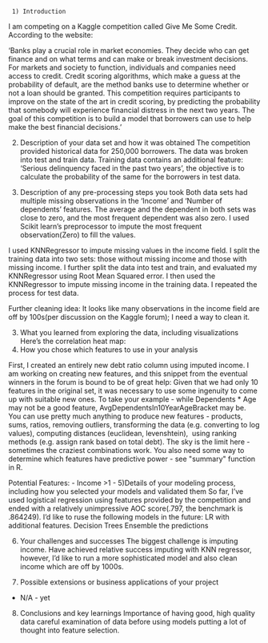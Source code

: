      1) Introduction
 I am competing on a Kaggle competition called Give Me Some Credit. According to the website: 

‘Banks play a crucial role in market economies. They decide who can get finance and on what terms and can make or break investment decisions. For markets and society to function, individuals and companies need access to credit. 
Credit scoring algorithms, which make a guess at the probability of default, are the method banks use to determine whether or not a loan should be granted. This competition requires participants to improve on the state of the art in credit scoring, by predicting the probability that somebody will experience financial distress in the next two years.
The goal of this competition is to build a model that borrowers can use to help make the best financial decisions.’



2) Description of your data set and how it was obtained
The competition provided historical data for 250,000 borrowers. The data was broken into test and train data. Training data contains an additional feature: ‘Serious delinquency faced in the past two years’, the objective is to calculate the probability of the same for the borrowers in test data. 


3) Description of any pre-processing steps you took
Both data sets had multiple missing observations in the ‘Income’ and ‘Number of dependents’ features. The average and the dependent in both sets was close to zero, and the most frequent dependent was also zero. I used Scikit learn’s preprocessor to  impute the most frequent observation(Zero) to fill the values. 

I used KNNRegressor to impute missing values in the income field. I split the training data into two sets: those without missing income and those with missing income. I further split the data into test and train, and evaluated my KNNRegressor using Root Mean Squared error. I then used the KNNRegressor to impute missing income in the training data. I repeated the process for test data. 

Further cleaning idea: It looks like many observations in the income field are off by 100s(per discussion on the Kaggle forum); I need a way to clean it.

3) What you learned from exploring the data, including visualizations
Here’s the correlation heat map: 
4) How you chose which features to use in your analysis

First, I created an entirely new debt ratio column using imputed income.  I am working on creating new features, and this snippet from the eventual winners in the forum is bound to be of great help: 
	Given that we had only 10 features in the original set, it was necessary to use some ingenuity to come up with suitable new ones. To take your example - while Dependents * Age may not be a good feature, AvgDependentsIn10YearAgeBracket may be. You can use pretty much anything to produce new features - products, sums, ratios, removing outliers, transforming the data (e.g. converting to log values), computing distances (euclidean, levenshtein),  using ranking methods (e.g. assign rank based on total debt). The sky is the limit here - sometimes the craziest combinations work. You also need some way to determine which features have predictive power - see "summary" function in R.

Potential Features: 
	- Income >1
	- 
5)Details of your modeling process, including how you selected your models and validated them
So far, I’ve used logistical regression using features provided by the competition and ended with a relatively unimpressive AOC score(.797, the benchmark is .864249). I’d like to ruse the following models in the future: 
LR with additional features.
Decision Trees
Ensemble the predictions 


6) Your challenges and successes
The biggest challenge is imputing income. Have achieved relative success imputing with KNN regressor, however, I’d like to run a more sophisticated model and also clean income which are off by 1000s.

7) Possible extensions or business applications of your project
- N/A - yet
8) Conclusions and key learnings
Importance of having good, high quality data
careful examination of data before using models
putting a lot of thought into feature selection. 

